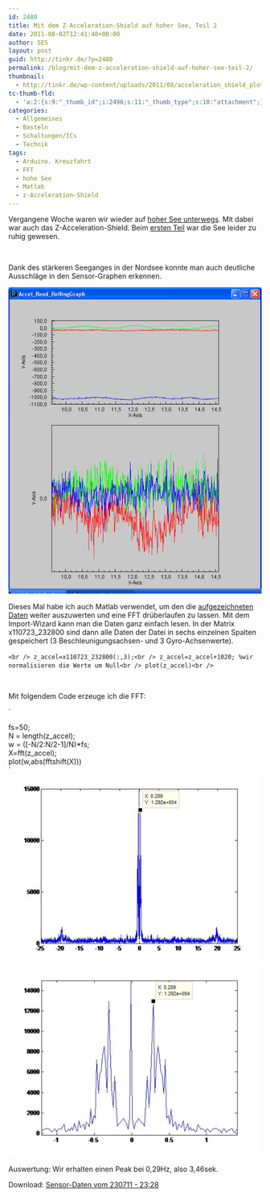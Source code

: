 ```yaml
---
id: 2480
title: Mit dem Z-Acceleration-Shield auf hoher See, Teil 2
date: 2011-08-02T12:41:40+00:00
author: SES
layout: post
guid: http://tinkr.de/?p=2480
permalink: /blog/mit-dem-z-acceleration-shield-auf-hoher-see-teil-2/
thumbnail:
  - http://tinkr.de/wp-content/uploads/2011/08/acceleration_shield_plot_0_sml.jpg
tc-thumb-fld:
  - 'a:2:{s:9:"_thumb_id";i:2496;s:11:"_thumb_type";s:10:"attachment";}'
categories:
  - Allgemeines
  - Basteln
  - Schaltungen/ICs
  - Technik
tags:
  - Arduino. Kreuzfahrt
  - FFT
  - hohe See
  - Matlab
  - z-Acceleration-Shield
---
```

Vergangene Woche waren wir wieder auf <a href="http://geekcruise.de/index.php/reiseberichte/celebrity-silhouette-jungfernfahrt-von-hamburg-nach-rom-%E2%80%93-23-07-2011/" target="_blank">hoher See unterwegs</a>. Mit dabei war auch das Z-Acceleration-Shield. Beim <a href="http://tinkr.de/blog/mit-dem-z-acceleration-shield-auf-hoher-see/" target="_blank">ersten Teil</a> war die See leider zu ruhig gewesen.

<img loading="lazy" src="/assets/2011/08/acceleration_shield_0.jpg" alt="" title="Netbook mit Acceleration-Shield-Box auf der Celebrity Silhouette"    srcset="/assets/2011/08/acceleration_shield_0.jpg 606w, /assets/2011/08/acceleration_shield_0-240x180.jpg 240w" sizes="(max-width: 606px) 100vw, 606px" />

Dank des stärkeren Seeganges in der Nordsee konnte man auch deutliche Ausschläge in den Sensor-Graphen erkennen.

<img loading="lazy" src="/assets/2011/08/110724_105600.png" alt="" title="Sensor-Daten in Processing: 110724_105600"    />

Dieses Mal habe ich auch Matlab verwendet, um den die [aufgezeichneten Daten](/assets/2011/08/110723_232800.txt) weiter auszuwerten und eine FFT drüberlaufen zu lassen.
Mit dem Import-Wizard kann man die Daten ganz einfach lesen.
In der Matrix x110723_232800 sind dann alle Daten der Datei in sechs einzelnen Spalten gespeichert (3 Beschleunigungsachsen- und 3 Gyro-Achsenwerte).

`<br />
z_accel=x110723_232800(:,3);<br />
z_accel=z_accel+1020; %wir normalisieren die Werte um Null<br />
plot(z_accel)<br />
`

<img loading="lazy" src="/assets/2011/08/acceleration_shield_plot_0.jpg" alt="" title="Beschleunigungs-Sensor z-Achse"    srcset="/assets/2011/08/acceleration_shield_plot_0.jpg 561w, /assets/2011/08/acceleration_shield_plot_0-240x180.jpg 240w" sizes="(max-width: 561px) 100vw, 561px" />

Mit folgendem Code erzeuge ich die FFT:

`</p>
<p>fs=50;<br />
N = length(z_accel);<br />
w = ([-N/2:N/2-1]/N)*fs;<br />
X=fft(z_accel);<br />
plot(w,abs(fftshift(X)))<br />
`

<img loading="lazy" src="/assets/2011/08/acceleration_shield_plot_2.jpg" alt="" title="FFT der z-Achsen-Werte"   />
<img loading="lazy" src="/assets/2011/08/acceleration_shield_plot_1.jpg" alt="" title="Zoom in die Peaks der FFT"   />

Auswertung:
Wir erhalten einen Peak bei 0,29Hz, also 3,46sek.

Download:
[Sensor-Daten vom 230711 - 23:28](/assets/2011/08/110723_232800.txt)
